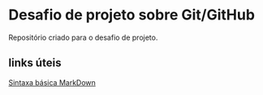# Desafio de projeto sobre Git/GitHub
Repositório criado para o desafio de projeto.

## links úteis
[Sintaxa básica MarkDown](https://www.markdownguide.org/basic-syntax/)
